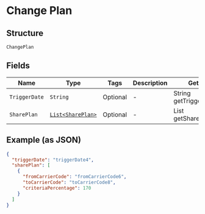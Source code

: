 
# Change Plan

## Structure

`ChangePlan`

## Fields

| Name | Type | Tags | Description | Getter | Setter |
|  --- | --- | --- | --- | --- | --- |
| `TriggerDate` | `String` | Optional | - | String getTriggerDate() | setTriggerDate(String triggerDate) |
| `SharePlan` | [`List<SharePlan>`](../../doc/models/share-plan.md) | Optional | - | List<SharePlan> getSharePlan() | setSharePlan(List<SharePlan> sharePlan) |

## Example (as JSON)

```json
{
  "triggerDate": "triggerDate4",
  "sharePlan": [
    {
      "fromCarrierCode": "fromCarrierCode6",
      "toCarrierCode": "toCarrierCode8",
      "criteriaPercentage": 170
    }
  ]
}
```

